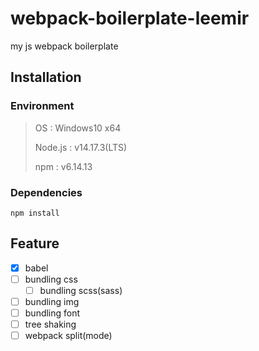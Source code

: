 # webpack-boilerplate-leemir

my js webpack boilerplate

## Installation

### Environment

> OS : Windows10 x64
>
> Node.js : v14.17.3(LTS)
>
> npm : v6.14.13

### Dependencies

```shell
npm install
```

## Feature

- [x] babel
- [ ] bundling css
  - [ ] bundling scss(sass)
- [ ] bundling img
- [ ] bundling font
- [ ] tree shaking
- [ ] webpack split(mode)
